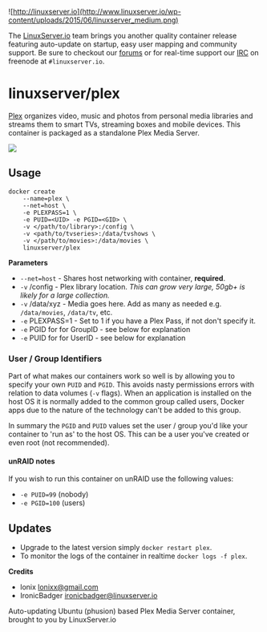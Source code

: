 ![http://linuxserver.io](http://www.linuxserver.io/wp-content/uploads/2015/06/linuxserver_medium.png)

The [LinuxServer.io](http://linuxserver.io) team brings you another quality container release featuring auto-update on startup, easy user mapping and community support. Be sure to checkout our [forums](http://forum.linuxserver.io) or for real-time support our [IRC](http://www.linuxserver.io/index.php/irc/) on freenode at `#linuxserver.io`.

# linuxserver/plex

[Plex](https://plex.tv/) organizes video, music and photos from personal media libraries and streams them to smart TVs, streaming boxes and mobile devices. This container is packaged as a standalone Plex Media Server.

![](https://plex.tv/assets/img/everywhere-img-en-2023ecb8d6373416cf9e7dc247d83951.jpg)

## Usage

```
docker create 
	--name=plex \ 
	--net=host \
	-e PLEXPASS=1 \
	-e PUID=<UID> -e PGID=<GID> \
	-v </path/to/library>:/config \
	-v <path/to/tvseries>:/data/tvshows \
	-v </path/to/movies>:/data/movies \
	linuxserver/plex
```

**Parameters**

* `--net=host` - Shares host networking with container, **required**.
* `-v` /config - Plex library location. *This can grow very large, 50gb+ is likely for a large collection.*
* `-v` /data/xyz - Media goes here. Add as many as needed e.g. `/data/movies`, `/data/tv`, etc.
* `-e` PLEXPASS=1 - Set to 1 if you have a Plex Pass, if not don't specify it.
* `-e` PGID for for GroupID - see below for explanation
* `-e` PUID for for UserID - see below for explanation

### User / Group Identifiers

Part of what makes our containers work so well is by allowing you to specify your own `PUID` and `PGID`. This avoids nasty permissions errors with relation to data volumes (`-v` flags). When an application is installed on the host OS it is normally added to the common group called users, Docker apps due to the nature of the technology can't be added to this group. 

In summary the `PGID` and `PUID` values set the user / group you'd like your container to 'run as' to the host OS. This can be a user you've created or even root (not recommended).

#### unRAID notes

If you wish to run this container on unRAID use the following values:

* `-e PUID=99` (nobody)
* `-e PGID=100` (users)

## Updates

* Upgrade to the latest version simply `docker restart plex`.
* To monitor the logs of the container in realtime `docker logs -f plex`.


**Credits**

* lonix <lonixx@gmail.com>
* IronicBadger <ironicbadger@linuxserver.io>

Auto-updating Ubuntu (phusion) based Plex Media Server container, brought to you by LinuxServer.io